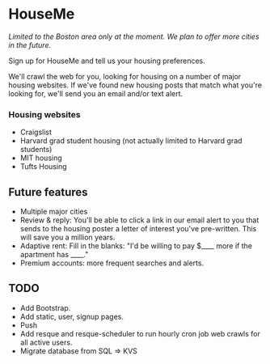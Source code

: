 HouseMe
=======

*Limited to the Boston area only at the moment. We plan to offer more cities in the future.*

Sign up for HouseMe and tell us your housing preferences.  

We'll crawl the web for you, looking for housing on a number of major housing websites. If we've found new housing posts that match what you're looking for, we'll send you an email and/or text alert.

### Housing websites
+ Craigslist
+ Harvard grad student housing (not actually limited to Harvard grad students)
+ MIT housing
+ Tufts Housing

Future features
---------------
+ Multiple major cities
+ Review & reply: You'll be able to click a link in our email alert to you that sends to the housing poster a letter of interest you've pre-written. This will save you a million years.
+ Adaptive rent: Fill in the blanks: "I'd be willing to pay $____ more if the apartment has ____."
+ Premium accounts: more frequent searches and alerts.


TODO
----
+ Add Bootstrap.
+ Add static, user, signup pages.
+ Push
+ Add resque and resque-scheduler to run hourly cron job web crawls for all active users.
+ Migrate database from SQL => KVS